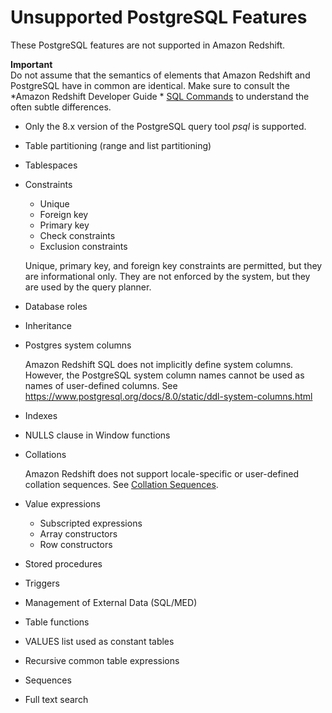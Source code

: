 # Unsupported PostgreSQL Features<a name="c_unsupported-postgresql-features"></a>

These PostgreSQL features are not supported in Amazon Redshift\.

**Important**  
Do not assume that the semantics of elements that Amazon Redshift and PostgreSQL have in common are identical\. Make sure to consult the *Amazon Redshift Developer Guide * [SQL Commands](c_SQL_commands.md) to understand the often subtle differences\.
+ Only the 8\.x version of the PostgreSQL query tool *psql* is supported\.
+ Table partitioning \(range and list partitioning\)
+ Tablespaces
+ Constraints
  + Unique
  + Foreign key
  + Primary key
  + Check constraints
  + Exclusion constraints

  Unique, primary key, and foreign key constraints are permitted, but they are informational only\. They are not enforced by the system, but they are used by the query planner\.
+ Database roles
+ Inheritance
+ Postgres system columns

  Amazon Redshift SQL does not implicitly define system columns\. However, the PostgreSQL system column names cannot be used as names of user\-defined columns\. See [https://www\.postgresql\.org/docs/8\.0/static/ddl\-system\-columns\.html](https://www.postgresql.org/docs/8.0/static/ddl-system-columns.html) 
+ Indexes
+ NULLS clause in Window functions
+ Collations

  Amazon Redshift does not support locale\-specific or user\-defined collation sequences\. See [Collation Sequences](c_collation_sequences.md)\.
+ Value expressions
  + Subscripted expressions
  + Array constructors
  + Row constructors
+ Stored procedures
+ Triggers
+ Management of External Data \(SQL/MED\)
+ Table functions
+ VALUES list used as constant tables
+ Recursive common table expressions
+ Sequences
+ Full text search